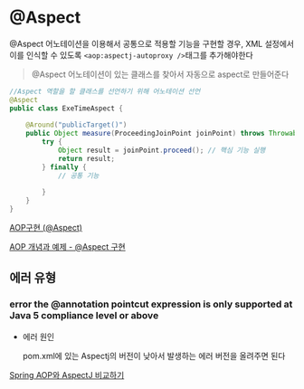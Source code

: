 # @Aspect



@Aspect 어노테이션을 이용해서 공통으로 적용할 기능을 구현할 경우, XML 설정에서 이를 인식할 수 있도록 `<aop:aspectj-autoproxy />`태그를 추가해야한다

> @Aspect 어노테이션이 있는 클래스를 찾아서 자동으로 aspect로 만들어준다



~~~java
//Aspect 역할을 할 클래스를 선언하기 위해 어노테이션 선언
@Aspect
public class ExeTimeAspect {
  
    @Around("publicTarget()")
    public Object measure(ProceedingJoinPoint joinPoint) throws Throwable {
        try {
            Object result = joinPoint.proceed(); // 핵심 기능 실행
            return result;
        } finally {
            // 공통 기능
    
        }
    }
}
~~~







[AOP구현 (@Aspect)](https://ktko.tistory.com/entry/Spring-AOP%EA%B5%AC%ED%98%84Aspect-%EC%96%B4%EB%85%B8%ED%85%8C%EC%9D%B4%EC%85%98-%EC%82%AC%EC%9A%A9)

[AOP 개념과 예제 - @Aspect 구현](https://private.tistory.com/44)

## 에러 유형

### error the @annotation pointcut expression is only supported at Java 5 compliance level or above

- 에러 원인

  pom.xml에 있는 Aspectj의 버전이 낮아서 발생하는 에러
  버전을 올려주면 된다



[Spring AOP와 AspectJ 비교하기](https://logical-code.tistory.com/118)

